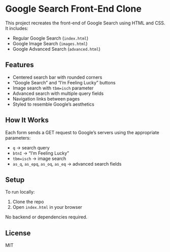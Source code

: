 
# Google Search Front-End Clone

This project recreates the front-end of Google Search using HTML and CSS. It includes:

- Regular Google Search (`index.html`)
- Google Image Search (`images.html`)
- Google Advanced Search (`advanced.html`)

## Features

- Centered search bar with rounded corners
- “Google Search” and “I’m Feeling Lucky” buttons
- Image search with `tbm=isch` parameter
- Advanced search with multiple query fields
- Navigation links between pages
- Styled to resemble Google’s aesthetics

## How It Works

Each form sends a GET request to Google’s servers using the appropriate parameters:
- `q` → search query
- `btnI` → “I’m Feeling Lucky”
- `tbm=isch` → image search
- `as_q`, `as_epq`, `as_oq`, `as_eq` → advanced search fields

## Setup

To run locally:
1. Clone the repo
2. Open `index.html` in your browser

No backend or dependencies required.

## License

MIT
